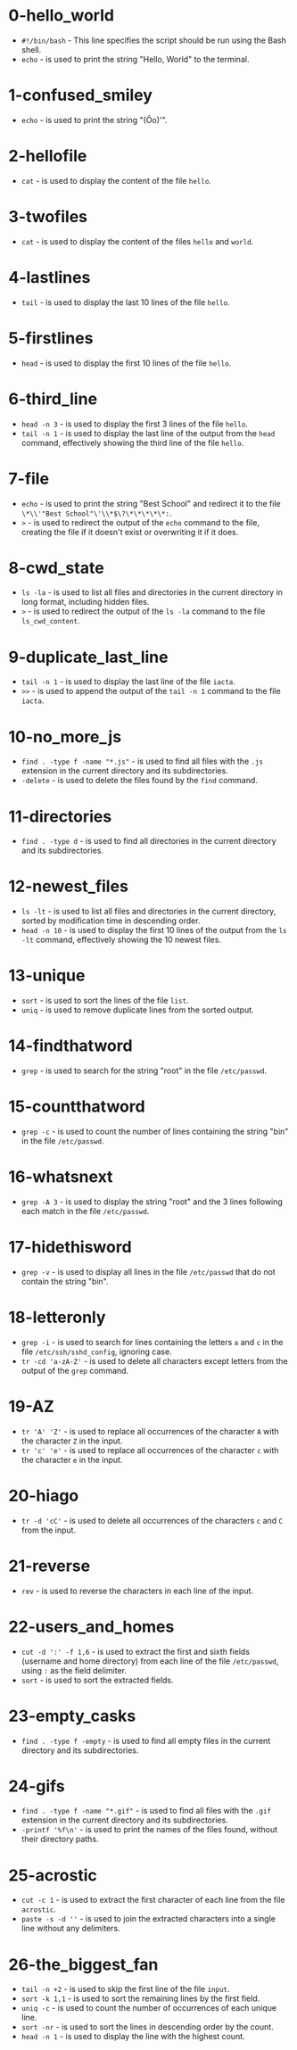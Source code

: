 # 0-hello_world
- `#!/bin/bash` - This line specifies the script should be run using the Bash shell.
- `echo` - is used to print the string "Hello, World" to the terminal.

# 1-confused_smiley
- `echo` - is used to print the string "(Ôo)'".

# 2-hellofile
- `cat` - is used to display the content of the file `hello`.

# 3-twofiles
- `cat` - is used to display the content of the files `hello` and `world`.

# 4-lastlines
- `tail` - is used to display the last 10 lines of the file `hello`.

# 5-firstlines
- `head` - is used to display the first 10 lines of the file `hello`.

# 6-third_line
- `head -n 3` - is used to display the first 3 lines of the file `hello`.
- `tail -n 1` - is used to display the last line of the output from the `head` command, effectively showing the third line of the file `hello`.

# 7-file
- `echo` - is used to print the string "Best School" and redirect it to the file `\*\\'"Best School"\'\\*$\?\*\*\*\*\*:`.
- `>` - is used to redirect the output of the `echo` command to the file, creating the file if it doesn't exist or overwriting it if it does.

# 8-cwd_state
- `ls -la` - is used to list all files and directories in the current directory in long format, including hidden files.
- `>` - is used to redirect the output of the `ls -la` command to the file `ls_cwd_content`.

# 9-duplicate_last_line
- `tail -n 1` - is used to display the last line of the file `iacta`.
- `>>` - is used to append the output of the `tail -n 1` command to the file `iacta`.

# 10-no_more_js
- `find . -type f -name "*.js"` - is used to find all files with the `.js` extension in the current directory and its subdirectories.
- `-delete` - is used to delete the files found by the `find` command.

# 11-directories
- `find . -type d` - is used to find all directories in the current directory and its subdirectories.

# 12-newest_files
- `ls -lt` - is used to list all files and directories in the current directory, sorted by modification time in descending order.
- `head -n 10` - is used to display the first 10 lines of the output from the `ls -lt` command, effectively showing the 10 newest files.

# 13-unique
- `sort` - is used to sort the lines of the file `list`.
- `uniq` - is used to remove duplicate lines from the sorted output.

# 14-findthatword
- `grep` - is used to search for the string "root" in the file `/etc/passwd`.

# 15-countthatword
- `grep -c` - is used to count the number of lines containing the string "bin" in the file `/etc/passwd`.

# 16-whatsnext
- `grep -A 3` - is used to display the string "root" and the 3 lines following each match in the file `/etc/passwd`.

# 17-hidethisword
- `grep -v` - is used to display all lines in the file `/etc/passwd` that do not contain the string "bin".

# 18-letteronly
- `grep -i` - is used to search for lines containing the letters `a` and `c` in the file `/etc/ssh/sshd_config`, ignoring case.
- `tr -cd 'a-zA-Z'` - is used to delete all characters except letters from the output of the `grep` command.

# 19-AZ
- `tr 'A' 'Z'` - is used to replace all occurrences of the character `A` with the character `Z` in the input.
- `tr 'c' 'e'` - is used to replace all occurrences of the character `c` with the character `e` in the input.

# 20-hiago
- `tr -d 'cC'` - is used to delete all occurrences of the characters `c` and `C` from the input.

# 21-reverse
- `rev` - is used to reverse the characters in each line of the input.

# 22-users_and_homes
- `cut -d ':' -f 1,6` - is used to extract the first and sixth fields (username and home directory) from each line of the file `/etc/passwd`, using `:` as the field delimiter.
- `sort` - is used to sort the extracted fields.

# 23-empty_casks
- `find . -type f -empty` - is used to find all empty files in the current directory and its subdirectories.

# 24-gifs
- `find . -type f -name "*.gif"` - is used to find all files with the `.gif` extension in the current directory and its subdirectories.
- `-printf '%f\n'` - is used to print the names of the files found, without their directory paths.

# 25-acrostic
- `cut -c 1` - is used to extract the first character of each line from the file `acrostic`.
- `paste -s -d ''` - is used to join the extracted characters into a single line without any delimiters.

# 26-the_biggest_fan
- `tail -n +2` - is used to skip the first line of the file `input`.
- `sort -k 1,1` - is used to sort the remaining lines by the first field.
- `uniq -c` - is used to count the number of occurrences of each unique line.
- `sort -nr` - is used to sort the lines in descending order by the count.
- `head -n 1` - is used to display the line with the highest count.
